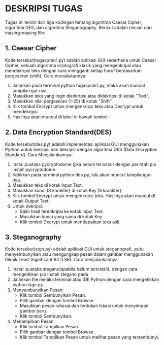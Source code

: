 # DESKRIPSI TUGAS


Tugas ini terdiri dari tiga kodingan tentang algoritma Caesar Cipher, algoritma DES, dan algoritma Steganography. Berikut adalah rincian dari masing-masing file:

## 1. Caesar Cipher
   Kode tersebut(tugasprak1.py) adalah aplikasi GUI sederhana untuk Caesar Cipher, sebuah algoritma kriptografi klasik yang mengenkripsi atau mendekripsi teks dengan cara mengganti setiap huruf berdasarkan pergeseran (shift).
   Cara menjalakannya:
   1. Jalankan pada terminal python tugasprak1.py, maka akan muncul tampilan gui-nya.
   2. Masukkan teks yang ingin dienkripsi atau didekripsi di kotak "Text".
   3. Masukkan nilai pergeseran (1-25) di kotak "Shift".
   4. Klik tombol Encrypt untuk mengenkripsi teks atau Decrypt untuk mendekripsi.
   5. Hasilnya akan muncul di label di bawah tombol.
  
 ## 2. Data Encryption Standard(DES)
Kode tersebut(des.py) adalah implementasi aplikasi GUI menggunakan Python untuk enkripsi dan dekripsi dengan algoritma DES (Data Encryption Standard).
   Cara Menjalankannya:
   1. Instal pustaka pycryptodome (jika belum terinstal) dengan perintah pip install pycryptodome.
   2. Ketikkan pada terminal python des.py, lalu akan muncul tampilangui-nya.
   3. Masukkan teks di kotak Input Text.
   4. Masukkan kunci (8 karakter) di kotak Key (8 karakter).
   5. Klik tombol Encrypt untuk mengenkripsi teks. Hasilnya akan muncul di kotak Output Text.
   6. Untuk dekripsi:
      - Salin hasil terenkripsi ke kotak Input Text.
      - Masukkan kunci yang sama di kotak Key.
      - Klik tombol Decrypt untuk mendapatkan teks asli.
## 3. Steganography
Kode tersebut(stgn.py) adalah aplikasi GUI untuk steganografi, yaitu menyembunyikan atau mengungkap pesan dalam gambar menggunakan teknik Least Significant Bit (LSB).
Cara menjalankannya:
1. Install pustaka stegano(apabila belum terinstall), dengan cara mengetikkan pip install stegano pada 
2. Jalankan file melalui terminal atau IDE Python dengan cara mengetikkan python stgn.py
3. Menyembunyikan Pesan:
      - Klik tombol Sembunyikan Pesan.
      - Pilih gambar dengan tombol Browse.
      - Masukkan pesan rahasia dan tentukan lokasi untuk menyimpan gambar baru.
      - Klik tombol Sembunyikan.
4. Menampilkan Pesan:
      - Klik tombol Tampilkan Pesan.
      - Pilih gambar dengan tombol Browse.
      - Klik tombol Tampilkan Pesan untuk melihat pesan yang tersembunyi.
